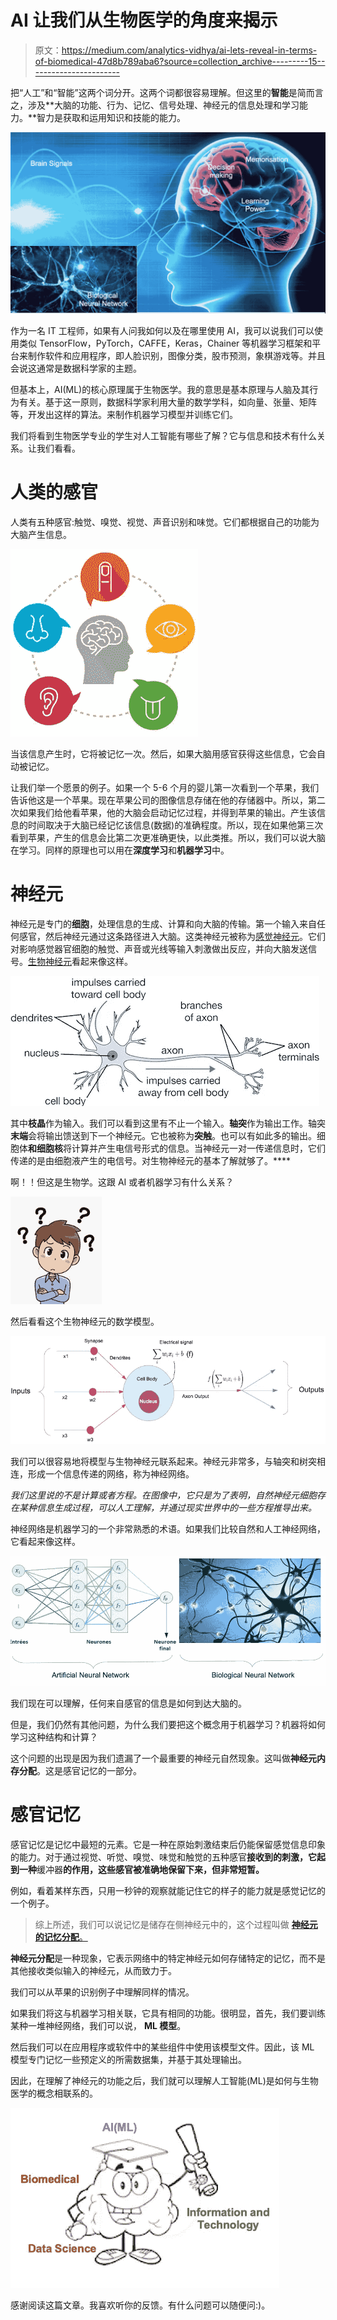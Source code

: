 # AI 让我们从生物医学的角度来揭示

> 原文：<https://medium.com/analytics-vidhya/ai-lets-reveal-in-terms-of-biomedical-47d8b789aba6?source=collection_archive---------15----------------------->

把“人工”和“智能”这两个词分开。这两个词都很容易理解。但这里的**智能**是简而言之，涉及**大脑的功能、行为、记忆、信号处理、神经元的信息处理和学习能力。**智力是获取和运用知识和技能的能力。

![](img/26e2aaed627bd7918fa33a53e214fedf.png)

作为一名 IT 工程师，如果有人问我如何以及在哪里使用 AI，我可以说我们可以使用类似 TensorFlow，PyTorch，CAFFE，Keras，Chainer 等机器学习框架和平台来制作软件和应用程序，即人脸识别，图像分类，股市预测，象棋游戏等。并且会说这通常是数据科学家的主题。

但基本上，AI(ML)的核心原理属于生物医学。我的意思是基本原理与人脑及其行为有关。基于这一原则，数据科学家利用大量的数学学科，如向量、张量、矩阵等，开发出这样的算法。来制作机器学习模型并训练它们。

我们将看到生物医学专业的学生对人工智能有哪些了解？它与信息和技术有什么关系。让我们看看。

# 人类的感官

人类有五种感官:触觉、嗅觉、视觉、声音识别和味觉。它们都根据自己的功能为大脑产生信息。

![](img/af4fefeaac7587c7e2dc6c428ea186f6.png)

当该信息产生时，它将被记忆一次。然后，如果大脑用感官获得这些信息，它会自动被记忆。

让我们举一个愿景的例子。如果一个 5-6 个月的婴儿第一次看到一个苹果，我们告诉他这是一个苹果。现在苹果公司的图像信息存储在他的存储器中。所以，第二次如果我们给他看苹果，他的大脑会启动记忆过程，并得到苹果的输出。产生该信息的时间取决于大脑已经记忆该信息(数据)的准确程度。所以，现在如果他第三次看到苹果，产生的信息会比第二次更准确更快，以此类推。所以，我们可以说大脑在学习。同样的原理也可以用在**深度学习**和**机器学习**中。

# 神经元

神经元是专门的**细胞**，处理信息的生成、计算和向大脑的传输。第一个输入来自任何感官，然后神经元通过这条路径进入大脑。这类神经元被称为[感觉神经元](https://en.wikipedia.org/wiki/Sensory_neuron)。它们对影响感觉器官细胞的触觉、声音或光线等输入刺激做出反应，并向大脑发送信号。[生物神经元](https://en.wikipedia.org/wiki/Biological_neuron_model)看起来像这样。

![](img/24b9e67960d66242ae8597a6cce3e052.png)

其中**枝晶**作为输入。我们可以看到这里有不止一个输入。**轴突**作为输出工作。轴突**末端**会将输出馈送到下一个神经元。它也被称为**突触**。也可以有如此多的输出。细胞体**和细胞核**将计算并产生电信号形式的信息。当神经元一对一传递信息时，它们传递的是由细胞液产生的电信号。对生物神经元的基本了解就够了。****

啊！！但这是生物学。这跟 AI 或者机器学习有什么关系？

![](img/86e843014f866f5224745be27b4c07bf.png)

然后看看这个生物神经元的数学模型。

![](img/86531d42a79b4c83ac05d539516faca1.png)

我们可以很容易地将模型与生物神经元联系起来。神经元非常多，与轴突和树突相连，形成一个信息传递的网络，称为神经网络。

*我们这里说的不是计算或者方程。在图像中，它只是为了表明，自然神经元细胞存在某种信息生成过程，可以人工理解，并通过现实世界中的一些方程推导出来。*

神经网络是机器学习的一个非常熟悉的术语。如果我们比较自然和人工神经网络，它看起来像这样。

![](img/082b88dfc746fb4e8eda266ef82bd6f5.png)

我们现在可以理解，任何来自感官的信息是如何到达大脑的。

但是，我们仍然有其他问题，为什么我们要把这个概念用于机器学习？机器将如何学习这种结构和计算？

这个问题的出现是因为我们遗漏了一个最重要的神经元自然现象。这叫做**神经元内存分配**。这是感官记忆的一部分。

# 感官记忆

感官记忆是记忆中最短的元素。它是一种在原始刺激结束后仍能保留感觉信息印象的能力。对于通过视觉、听觉、嗅觉、味觉和触觉的五种感官**接收到的刺激，它起到一种**缓冲器**的作用，这些感官被准确地保留下来，但非常短暂。**

例如，看着某样东西，只用一秒钟的观察就能记住它的样子的能力就是感觉记忆的一个例子。

> 综上所述，我们可以说记忆是储存在侧神经元中的，这个过程叫做 [**神经元的记忆分配**。](https://en.wikipedia.org/wiki/Neuronal_memory_allocation)

**神经元分配**是一种现象，它表示网络中的特定神经元如何存储特定的记忆，而不是其他接收类似输入的神经元，从而致力于。

我们可以从苹果的识别例子中理解同样的情况。

如果我们将这与机器学习相关联，它具有相同的功能。很明显，首先，我们要训练某种一堆神经网络，我们可以说， **ML 模型**。

然后我们可以在应用程序或软件中的某些组件中使用该模型文件。因此，该 ML 模型专门记忆一些预定义的所需数据集，并基于其处理输出。

因此，在理解了神经元的功能之后，我们就可以理解人工智能(ML)是如何与生物医学的概念相联系的。

![](img/a390550e26b4c6789d45c2c66e8ceedb.png)

感谢阅读这篇文章。我喜欢听你的反馈。有什么问题可以随便问:)。